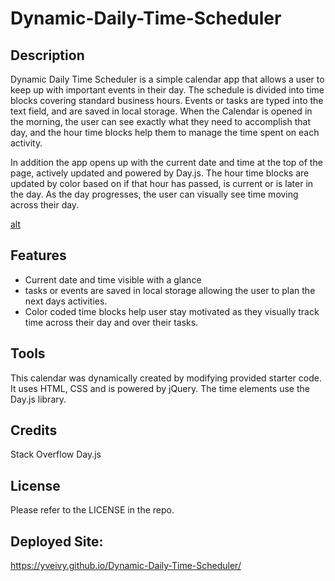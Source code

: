# Dynamic-Daily-Time-Scheduler

## Description

Dynamic Daily Time Scheduler is a simple calendar app that allows a user to keep up with important events in their day. The schedule is divided into time blocks covering standard business hours. Events or tasks are typed into the text field, and are saved in local storage. When the Calendar is opened in the morning, the user can see exactly what they need to accomplish that day, and the hour time blocks help them to manage the time spent on each activity. 

In addition the app opens up with the current date and time at the top of the page, actively updated and powered by Day.js. The hour time blocks are updated by color based on if that hour has passed, is current or is later in the day. As the day progresses, the user can visually see time moving across their day. 

[alt](dynamic-daily-time-scheduler.jpeg)

## Features

 - Current date and time visible with a glance
 - tasks or events are saved in local storage allowing the user to plan the next days activities.
 - Color coded time blocks help user stay motivated as they visually track time across their day and over their tasks.

## Tools 

This calendar was dynamically created by modifying provided starter code. It uses HTML, CSS and is powered by jQuery. The time elements use the Day.js library.


## Credits

Stack Overflow
Day.js

## License

Please refer to the LICENSE in the repo.

## Deployed Site:

https://yveivy.github.io/Dynamic-Daily-Time-Scheduler/